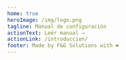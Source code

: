 ```yaml
---
home: true
heroImage: /img/logo.png
tagline: Manual de configuración
actionText: Leér manual →
actionLink: /introduccion/
footer: Made by F&G Solutions with ❤️
---
```

